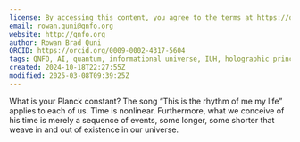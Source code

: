 ```yaml
---
license: By accessing this content, you agree to the terms at https://qnfo.org/LICENSE
email: rowan.quni@qnfo.org
website: http://qnfo.org
author: Rowan Brad Quni
ORCID: https://orcid.org/0009-0002-4317-5604
tags: QNFO, AI, quantum, informational universe, IUH, holographic principle
created: 2024-10-18T22:27:55Z
modified: 2025-03-08T09:39:25Z
---
```


What is your Planck constant? The song “This is the rhythm of me my life” applies to each of us. Time is nonlinear. Furthermore, what we conceive of his time is merely a sequence of events, some longer, some shorter that weave in and out of existence in our universe.
